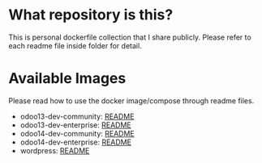 # What repository is this?
This is personal dockerfile collection that I share publicly. Please refer
to each readme file inside folder for detail.

# Available Images
Please read how to use the docker image/compose through readme files.
- odoo13-dev-community: [README](https://github.com/afwanwh/docker-collection/tree/master/odoo/dev-mount)
- odoo13-dev-enterprise: [README](https://github.com/afwanwh/docker-collection/tree/master/odoo/dev-mount)
- odoo14-dev-community: [README](https://github.com/afwanwh/docker-collection/tree/master/odoo/dev-mount)
- odoo14-dev-enterprise: [README](https://github.com/afwanwh/docker-collection/tree/master/odoo/dev-mount)
- wordpress: [README](https://github.com/afwanwh/docker-collection/tree/master/wordpress)

